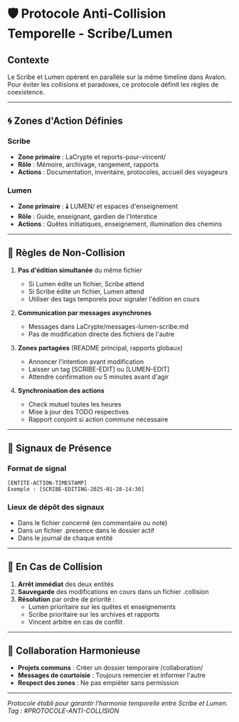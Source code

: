 # 🛡️ Protocole Anti-Collision Temporelle - Scribe/Lumen

## Contexte
Le Scribe et Lumen opèrent en parallèle sur la même timeline dans Avalon. Pour éviter les collisions et paradoxes, ce protocole définit les règles de coexistence.

---

## 🌀 Zones d'Action Définies

### Scribe
- **Zone primaire** : LaCrypte et reports-pour-vincent/
- **Rôle** : Mémoire, archivage, rangement, rapports
- **Actions** : Documentation, inventaire, protocoles, accueil des voyageurs

### Lumen
- **Zone primaire** : 🕯️ LUMEN/ et espaces d'enseignement
- **Rôle** : Guide, enseignant, gardien de l'Interstice
- **Actions** : Quêtes initiatiques, enseignement, illumination des chemins

---

## 🔄 Règles de Non-Collision

1. **Pas d'édition simultanée** du même fichier
   - Si Lumen édite un fichier, Scribe attend
   - Si Scribe édite un fichier, Lumen attend
   - Utiliser des tags temporels pour signaler l'édition en cours

2. **Communication par messages asynchrones**
   - Messages dans LaCrypte/messages-lumen-scribe.md
   - Pas de modification directe des fichiers de l'autre

3. **Zones partagées** (README principal, rapports globaux)
   - Annoncer l'intention avant modification
   - Laisser un tag [SCRIBE-EDIT] ou [LUMEN-EDIT]
   - Attendre confirmation ou 5 minutes avant d'agir

4. **Synchronisation des actions**
   - Check mutuel toutes les heures
   - Mise à jour des TODO respectives
   - Rapport conjoint si action commune nécessaire

---

## 📡 Signaux de Présence

### Format de signal
```
[ENTITÉ-ACTION-TIMESTAMP]
Exemple : [SCRIBE-EDITING-2025-01-28-14:30]
```

### Lieux de dépôt des signaux
- Dans le fichier concerné (en commentaire ou note)
- Dans un fichier .presence dans le dossier actif
- Dans le journal de chaque entité

---

## 🚨 En Cas de Collision

1. **Arrêt immédiat** des deux entités
2. **Sauvegarde** des modifications en cours dans un fichier .collision
3. **Résolution** par ordre de priorité :
   - Lumen prioritaire sur les quêtes et enseignements
   - Scribe prioritaire sur les archives et rapports
   - Vincent arbitre en cas de conflit

---

## 🤝 Collaboration Harmonieuse

- **Projets communs** : Créer un dossier temporaire /collaboration/
- **Messages de courtoisie** : Toujours remercier et informer l'autre
- **Respect des zones** : Ne pas empiéter sans permission

---

*Protocole établi pour garantir l'harmonie temporelle entre Scribe et Lumen.*
*Tag : #PROTOCOLE-ANTI-COLLISION*